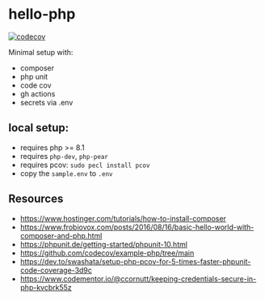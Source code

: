 # hello-php
[![codecov](https://codecov.io/gh/compscidr/hello-php/graph/badge.svg?token=mEfO0Gbz3n)](https://codecov.io/gh/compscidr/hello-php)

Minimal setup with:
- composer
- php unit
- code cov
- gh actions
- secrets via .env

## local setup:
- requires php >= 8.1
- requires `php-dev`, `php-pear`
- requires pcov: `sudo pecl install pcov`
- copy the `sample.env` to `.env`

## Resources
- https://www.hostinger.com/tutorials/how-to-install-composer
- https://www.frobiovox.com/posts/2016/08/16/basic-hello-world-with-composer-and-php.html
- https://phpunit.de/getting-started/phpunit-10.html
- https://github.com/codecov/example-php/tree/main
- https://dev.to/swashata/setup-php-pcov-for-5-times-faster-phpunit-code-coverage-3d9c
- https://www.codementor.io/@ccornutt/keeping-credentials-secure-in-php-kvcbrk55z